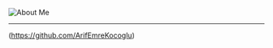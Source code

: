 ![About Me](https://github.com/ArifEmreKocoglu/ArifEmreKocoglu/raw/master/bio.gif)

---
(https://github.com/ArifEmreKocoglu)
